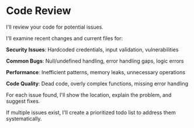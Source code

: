 # Code Review

I'll review your code for potential issues.

I'll examine recent changes and current files for:

**Security Issues**: Hardcoded credentials, input validation, vulnerabilities

**Common Bugs**: Null/undefined handling, error handling gaps, logic errors

**Performance**: Inefficient patterns, memory leaks, unnecessary operations

**Code Quality**: Dead code, overly complex functions, missing error handling

For each issue found, I'll show the location, explain the problem, and suggest fixes.

If multiple issues exist, I'll create a prioritized todo list to address them systematically.